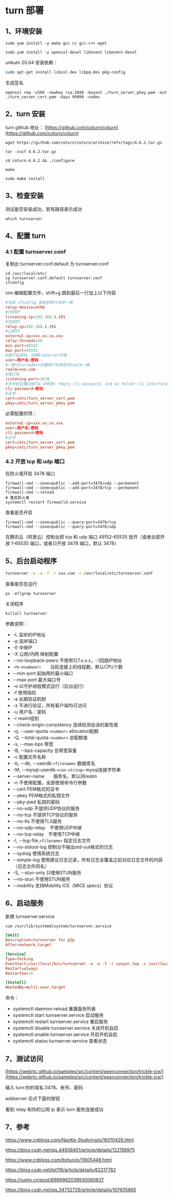 # turn 部署

## 1、环境安装

```
sudo yum install -y make gcc cc gcc-c++ wget

sudo yum install -y openssl-devel libevent libevent-devel
```

unbutn 20.04 安装依赖：

```sh
sudo apt-get install libssl-dev libpq-dev pkg-config
```

生成签名

```
openssl req -x509 -newkey rsa:2048 -keyout ./turn_server_pkey.pem -out ./turn_server_cert.pem -days 99999 -nodes
```

## 2、turn 安装

turn github 地址： [https://github.com/coturn/coturn](https://github.com/coturn/coturn)

```
wget https://github.com/coturn/coturn/archive/refs/tags/4.6.2.tar.gz

tar -xvzf 4.6.2.tar.gz

cd coturn-4.6.2 && ./configure

make

sudo make install
```

## 3、检查安装

测试是否安装成功，若有路径表示成功

```
which turnserver
```

## 4、配置 turn

### 4.1 配置 turnserver.conf

复制出 turnserver.conf.default 为 turnserver.conf

```
cd /usr/local/etc/
cp turnserver.conf.default turnserver.conf
ifconfig
```

vim 编辑配置文件，shift+g 跳到最后一行加上以下内容

```conf
#与前 ifconfig 查到的网卡名称一致
relay-device=eth0
#内网IP
listening-ip=192.168.1.191
#内网IP
relay-ip=192.168.1.191
#公网IP
external-ip=xxx.xx.xx.xxx
relay-threads=50
min-port=49152
max-port=65535
#用户名密码，创建IceServer时用
user=用户名:密码
#一般与turnadmin创建用户时指定的realm一致
realm=xxx.com
#端口号
listening-port=3478
#不开启会报CONFIG ERROR: Empty cli-password, and so telnet cli interface is disabled! Please set a non empty cli-password!错误
cli-password=密码
#证书
cert=/etc/turn_server_cert.pem
pkey=/etc/turn_server_pkey.pem
```

必需配置的项：

```conf
external-ip=xxx.xx.xx.xxx
user=用户名:密码
cli-password=密码
#证书
cert=/etc/turn_server_cert.pem
pkey=/etc/turn_server_pkey.pem
```


### 4.2 开放 tcp 和 udp 端口

在防火墙开启 3478 端口

```
firewall-cmd --zone=public --add-port=3478/udp --permanent
firewall-cmd --zone=public --add-port=3478/tcp --permanent
firewall-cmd --reload
# 重启防火墙
systemctl restart firewalld.service
```

查看是否开启

```
firewall-cmd --zone=public --query-port=3478/tcp
firewall-cmd --zone=public --query-port=3478/udp
```

在腾讯云（阿里云）控制台把 tcp 和 udp 端口 49152-65535 放开（或者全部开放 1-65535 端口，或者只开放 3478 端口，默认 3478）

## 5、后台启动程序

```sh
turnserver -o -a -f -r xxx.com -c /usr/local/etc/turnserver.conf
```

查看是否在运行

```
ps -ef|grep turnserver
```

关闭程序

```
killall turnserver
```

参数说明：

- -L 监听的IP地址
- -p 监听端口
- -E 中继IP
- -X 公网/内网 映射配置
- --no-loopback-peers  不使用127.x.x.x，::1回路IP地址
- -m `<numbeer>`　　当前连接上的线程数，默认CPU个数
- --min-port   起始用的最小端口
- --max-port   最大端口号
- -o 以守护进程模式运行（后台运行）
- -f 使用指纹
- -a 长期验证机制
- -z 不进行验证，所有客户端均可访问
- -u 用户名：密码
- -r realm组别
- --check-origin-consistency 连续检测会话的属性值
- -q, --user-quota `<number>`  allocation配额
- -Q, --total-quota `<number>` 总配额值
- -s, --max-bps 带宽
- -B, --bps-capacity 总带宽容量
- -c 配置文件名称
- -b, --db, --userdb `<filename>`  数据库名
- -M, --mysql-userdb `<con-string>` mysql连接字符串
- --server-name　　服务名，默认同realm
- -n 不使用配置，全部使用命令行参数
- --cert PEM格式的证书
- --pkey PEM格式的私钥文件
- --pky-pwd 私钥的密码
- --no-udp 不提供UDP协议的服务
- --no-tcp 不提供TCP协议的服务
- --no-tls 不使用TLS服务
- --no-udp-relay　不使用UDP中继
- --no-tcp-relay　不使用TCP中继
- -l, --log-file,`<filename>` 指定日志文件
- --no-stdout-log 控制台不输出std-out格式的日志
- --syslog 使用系统日志
- --simple-log 使用建议日志记录，所有日志会覆盖之前对应日志文件的内容（日志文件同名）
- -S, --stun-only 只使用STUN服务
- --no-stun  不使用STUN服务
- --mobility 支持Mobility ICE（MICE specs）协议

## 6、启动服务

新建 turnserver.service

`vim /usr/lib/systemd/system/turnserver.service`

```conf
[Unit]
Description=turnserver for p2p
After=network.target

[Service]
Type=forking
ExecStart=/usr/local/bin/turnserver -o -a -f -r sanyer.top -c /usr/local/etc/turnserver.conf
Restart=always
RestartSec=5

[Install]
WantedBy=multi-user.target
```

命令：

- systemctl daemon-reload 重置服务列表
- systemctl start turnserver.service 启动服务
- systemctl restart turnserver.service 重启服务
- systemctl disable turnserver.service 关闭开机自启
- systemctl enable turnserver.service 开启开机自启
- systemctl status turnserver.service 查看状态

## 7、测试访问

[https://webrtc.github.io/samples/src/content/peerconnection/trickle-ice/](https://webrtc.github.io/samples/src/content/peerconnection/trickle-ice/)

输入 turn:你的域名:3478、账号、密码

addserver 后点下面的按钮

看到 relay 和你的公网 ip 表示 turn 服务连接成功

## 7、参考

https://www.cnblogs.com/NanKe-Studying/p/16010426.html

https://blog.csdn.net/qq_44938451/article/details/122158975

https://www.cnblogs.com/itshun/p/11605449.html

https://blog.csdn.net/tst116/article/details/62217782

https://juejin.cn/post/6999962039930060837

https://blog.csdn.net/qq_34732729/article/details/107605895